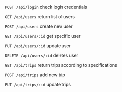 `POST /api/login` check login credentials


`GET /api/users` return list of users


`POST /api/users` create new user


`GET /api/users/:id` get specific user


`PUT /api/users/:id` update user


`DELETE /api/users/:id` deletes user


`GET /api/trips` return trips according to specifications


`POST /api/trips` add new trip


`PUT /api/trips/:id` update trips

